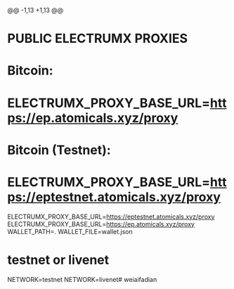 @@ -1,13 +1,13 @@
#
# PUBLIC ELECTRUMX PROXIES
#
# Bitcoin:
# ELECTRUMX_PROXY_BASE_URL=https://ep.atomicals.xyz/proxy
#
# Bitcoin (Testnet):
# ELECTRUMX_PROXY_BASE_URL=https://eptestnet.atomicals.xyz/proxy
ELECTRUMX_PROXY_BASE_URL=https://eptestnet.atomicals.xyz/proxy
ELECTRUMX_PROXY_BASE_URL=https://ep.atomicals.xyz/proxy
WALLET_PATH=.
WALLET_FILE=wallet.json
# testnet or livenet
NETWORK=testnet
NETWORK=livenet# weiaifadian
